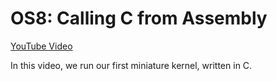 # OS8: Calling C from Assembly

[YouTube Video](https://youtu.be/5RWjI83C47k)

In this video, we run our first miniature kernel, written in C.
